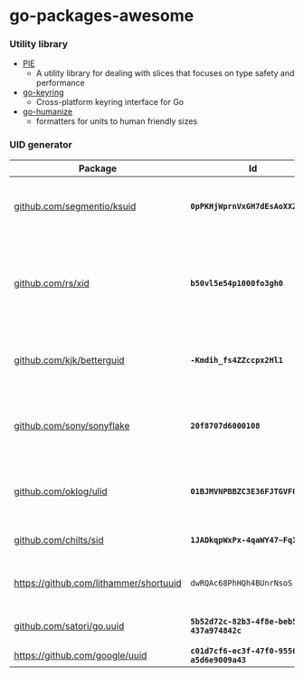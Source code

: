 # go-packages-awesome

### Utility library
- [PIE](https://github.com/elliotchance/pie) 
  - A utility library for dealing with slices that focuses on type safety and performance
- [go-keyring](https://github.com/zalando/go-keyring)
  - Cross-platform keyring interface for Go
- [go-humanize](https://github.com/dustin/go-humanize)
  - formatters for units to human friendly sizes
  
### UID generator
 <table>
    <thead>
      <tr>
        <th>Package</th>
        <th>Id</th>
        <th>Format</th>
      </tr>
    </thead>
    <tbody>
      <tr>
        <td><a href="https://github.com/segmentio/ksuid">github.com/segmentio/ksuid</a></td>
        <td><b><code class="notion-code-inline">0pPKHjWprnVxGH7dEsAoXX2YQvU</code></b></td>
        <td>4 bytes of time (seconds) + 16 random bytes</td>
      </tr>
      <tr>
        <td><a href="https://github.com/rs/xid">github.com/rs/xid</a></td>
        <td><b><code class="notion-code-inline">b50vl5e54p1000fo3gh0</code></b></td>
        <td>4 bytes of time (seconds) + 3 byte machine id + 2 byte process id + 3 bytes random</td>
      </tr>
      <tr>
        <td><a href="https://github.com/kjk/betterguid">github.com/kjk/betterguid</a></td>
        <td><b><code class="notion-code-inline">-Kmdih_fs4ZZccpx2Hl1</code></b></td>
        <td>8 bytes of time (milliseconds) + 9 random bytes</td>
      </tr>
      <tr>
        <td><a href="https://github.com/sony/sonyflake">github.com/sony/sonyflake</a></td>
        <td><b><code class="notion-code-inline">20f8707d6000108</code></b></td>
        <td>~6 bytes of time (10 ms) + 1 byte sequence + 2 bytes machine id</td>
      </tr>
      <tr>
        <td><a href="https://github.com/oklog/ulid">github.com/oklog/ulid</a></td>
        <td><b><code class="notion-code-inline">01BJMVNPBBZC3E36FJTGVF0C4S</code></b></td>
        <td>6 bytes of time (milliseconds) + 8 bytes random</td>
      </tr>
      <tr>
        <td><a href="https://github.com/chilts/sid">github.com/chilts/sid</a></td>
        <td><b><code class="notion-code-inline">1JADkqpWxPx-4qaWY47~FqI</code></b></td>
        <td>8 bytes of time (ns) + 8 random bytes</td>
      </tr>
      <tr>
        <td><a  href="https://github.com/lithammer/shortuuid">https://github.com/lithammer/shortuuid</a></td>
        <td><code class="notion-code-inline">dwRQAc68PhHQh4BUnrNsoS</code></td>
        <td>UUIDv4 or v5, encoded in a more compact way</td>
      </tr>
      <tr>
        <td><a  href="https://github.com/satori/go.uuid">github.com/satori/go.uuid</a></td>
        <td><b><code class="notion-code-inline">5b52d72c-82b3-4f8e-beb5-437a974842c</code></b></td>
        <td>UUIDv4 from <a class="notion-link" href="http://tools.ietf.org/html/rfc4122">RFC 4112</a> for comparison</td>
      </tr>
      <tr>
        <td><a  href="https://github.com/google/uuid">https://github.com/google/uuid</a></td>
        <td><b><code class="notion-code-inline">c01d7cf6-ec3f-47f0-9556-a5d6e9009a43</code></b></td>
        <td>UUIDv4</td>
      </tr>
    </tbody>
  </table>
